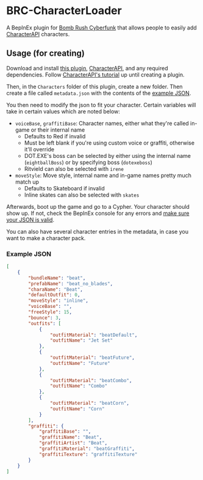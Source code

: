 # BRC-CharacterLoader
A BepInEx plugin for [Bomb Rush Cyberfunk](https://store.steampowered.com/app/1353230) that allows people to easily add [CharacterAPI](https://github.com/viliger2/BRC_CharacterAPI) characters.

## Usage (for creating)
Download and install [this plugin](https://github.com/ActualMandM/BRC-CharacterLoader/releases/latest), [CharacterAPI](https://thunderstore.io/c/bomb-rush-cyberfunk/p/viliger/CharacterAPI/), and any required dependencies. Follow [CharacterAPI's tutorial](https://github.com/viliger2/BRC_CharacterAPI/wiki/Creating-new-character-via-plugin) up until creating a plugin.

Then, in the `Characters` folder of this plugin, create a new folder. Then create a file called `metadata.json` with the contents of the [example JSON](#example-json).

You then need to modify the json to fit your character. Certain variables will take in certain values which are noted below:

- `voiceBase`, `graffitiBase`: Character names, either what they're called in-game or their internal name
  - Defaults to Red if invalid
  - Must be left blank if you're using custom voice or graffiti, otherwise it'll override
  - DOT.EXE's boss can be selected by either using the internal name (`eightballBoss`) or by specifying boss (`dotexeboss`)
  - Ritvield can also be selected with `irene`
- `moveStyle`: Move style, internal name and in-game names pretty much match up
  - Defaults to Skateboard if invalid
  - Inline skates can also be selected with `skates`

Afterwards, boot up the game and go to a Cypher. Your character should show up. If not, check the BepInEx console for any errors and [make sure your JSON is valid](https://jsonlint.com/).

You can also have several character entries in the metadata, in case you want to make a character pack.

### Example JSON

```json
[
	{
		"bundleName": "beat",
		"prefabName": "beat_no_blades",
		"charaName": "Beat",
		"defaultOutfit": 0,
		"moveStyle": "inline",
		"voiceBase": "",
		"freeStyle": 15,
		"bounce": 3,
		"outfits": [
			{
				"outfitMaterial": "beatDefault",
				"outfitName": "Jet Set"
			},
			{
				"outfitMaterial": "beatFuture",
				"outfitName": "Future"
			},
			{
				"outfitMaterial": "beatCombo",
				"outfitName": "Combo"
			},
			{
				"outfitMaterial": "beatCorn",
				"outfitName": "Corn"
			}
		],
		"graffiti": {
			"graffitiBase": "",
			"graffitiName": "Beat",
			"graffitiArtist": "Beat",
			"graffitiMaterial": "beatGraffiti",
			"graffitiTexture": "graffitiTexture"
		}
	}
]
```
